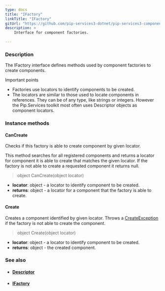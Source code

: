 ```yaml
---
type: docs
title: "IFactory"
linkTitle: "IFactory"
gitUrl: "https://github.com/pip-services3-dotnet/pip-services3-components-dotnet"
description: >
    Interface for component factories.
    
---
```


### Description

The IFactory interface defines methods used by component factories to create components.

Important points

- Factories use locators to identify components to be created.
- The locators are similar to those used to locate components in references. They can be of any type, like strings or integers. However the Pip.Services toolkit most often uses Descriptor objects as component locators.

### Instance methods

#### CanCreate
Checks if this factory is able to create component by given locator.

This method searches for all registered components and returns
a locator for component it is able to create that matches the given locator.
If the factory is not able to create a requested component it returns null.

> object CanCreate(object locator)

- **locator**: object - a locator to identify component to be created.
- **returns**: object - a locator for a component that the factory is able to create.


#### Create
Creates a component identified by given locator.
Throws a [CreateException](../create_exception) if the factory is not able to create the component.

> object Create(object locator)

- **locator**: object - a locator to identify component to be created.
- **returns**: object - the created component.



### See also
- #### [Descriptor](../../../commons/refer/descriptor)
- #### [IFactory](../ifactory)
